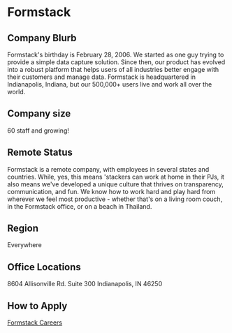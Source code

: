 # Formstack

## Company Blurb

Formstack's birthday is February 28, 2006. We started as one guy trying to provide a simple data capture solution. Since then, our product has evolved into a robust platform that helps users of all industries better engage with their customers and manage data. Formstack is headquartered in Indianapolis, Indiana, but our 500,000+ users live and work all over the world.

## Company size

60 staff and growing!

## Remote Status

Formstack is a remote company, with employees in several states and countries. While, yes, this means 'stackers can work at home in their PJs, it also means we've developed a unique culture that thrives on transparency, communication, and fun. We know how to work hard and play hard from wherever we feel most productive - whether that's on a living room couch, in the Formstack office, or on a beach in Thailand.

## Region

Everywhere

## Office Locations

8604 Allisonville Rd. Suite 300
Indianapolis, IN 46250

## How to Apply

[Formstack Careers](https://www.formstack.com/careers)
